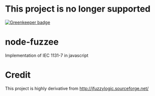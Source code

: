 # This project is no longer supported

[![Greenkeeper badge](https://badges.greenkeeper.io/retrohacker/node-fuzzee.svg)](https://greenkeeper.io/)

node-fuzzee
===========

Implementation of IEC 1131-7 in javascript

# Credit

This project is highly derivative from http://jfuzzylogic.sourceforge.net/
